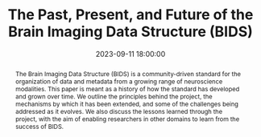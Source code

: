 ---
layout: post
title: "The Past, Present, and Future of the Brain Imaging Data Structure (BIDS)"
date:   2023-09-11 18:00:00
journal: arXiv
preprint: True
authors: [Russell A. Poldrack, Christopher J. Markiewicz, Stephan Appelhof, ..., Gilles de Hollander, ..., Krzysztof J. Gorgolewski]
abstract: "The Brain Imaging Data Structure (BIDS) is a community-driven standard for the organization of data and metadata from a growing range of neuroscience modalities. This paper is meant as a history of how the standard has developed and grown over time. We outline the principles behind the project, the mechanisms by which it has been extended, and some of the challenges being addressed as it evolves. We also discuss the lessons learned through the project, with the aim of enabling researchers in other domains to learn from the success of BIDS."
ref: 2309.05768 
doi: 10.48550/arXiv.2309.05768
---